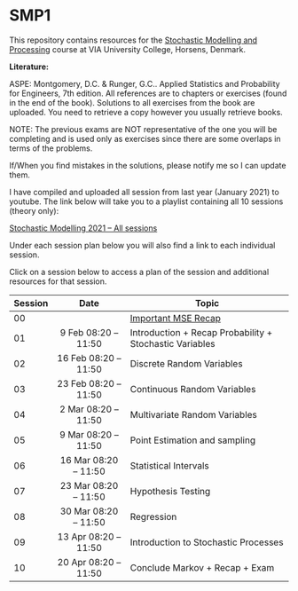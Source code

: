 # SMP1
This repository contains resources for the [Stochastic Modelling and Processing](https://en.via.dk/tmh-courses/stochastic-modelling-and-processing) course at VIA University College, Horsens, Denmark.

**Literature:**

ASPE: Montgomery, D.C. & Runger, G.C.. Applied Statistics and Probability for Engineers, 7th edition. All references are to chapters or exercises (found in the end of the book). Solutions to all exercises from the book are uploaded. You need to retrieve a copy however you usually retrieve books.

NOTE: The previous exams are NOT representative of the one you will be completing and is used only as exercises since there are some overlaps in terms of the problems.

If/When you find mistakes in the solutions, please notify me so I can update them.

I have compiled and uploaded all session from last year (January 2021) to youtube. The link below will take you to a playlist containing all 10 sessions (theory only):

[Stochastic Modelling 2021 – All sessions](https://youtube.com/playlist?list=PL0bHDtI1FqFxv1ZxzsMn1sfYSxVSBbc05)

Under each session plan below you will also find a link to each individual session.

Click on a session below to access a plan of the session and additional resources for that session.

<div align="center">

| Session | Date                 | Topic                        |
| ------- | :----:               | ---------------------------- |
| 00      |                      | [Important MSE Recap](https://github.com/RBrooksDK/SMP1/blob/main/Important%20MSE%20Recap/README.md)                          |
| 01      | 9 Feb 08:20 – 11:50  | Introduction + Recap Probability + Stochastic Variables |
| 02      | 16 Feb 08:20 – 11:50 | Discrete Random Variables |
| 03      | 23 Feb 08:20 – 11:50 | Continuous Random Variables |
| 04      | 2 Mar 08:20 – 11:50  | Multivariate Random Variables |
| 05      | 9 Mar 08:20 – 11:50  | Point Estimation and sampling |
| 06      | 16 Mar 08:20 – 11:50 | Statistical Intervals |
| 07      | 23 Mar 08:20 – 11:50 | Hypothesis Testing |
| 08      | 30 Mar 08:20 – 11:50 | Regression |
| 09      | 13 Apr 08:20 – 11:50 | Introduction to Stochastic Processes |
| 10      | 20 Apr 08:20 – 11:50 | Conclude Markov + Recap + Exam |

</div>
